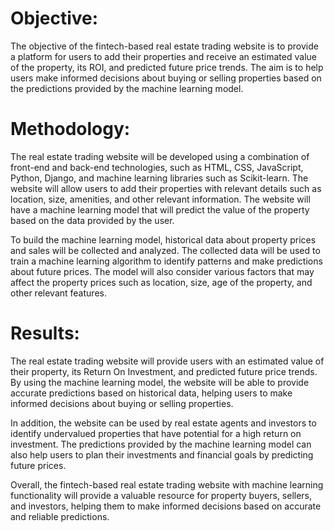 # Objective:

The objective of the fintech-based real estate trading website is to provide a platform for users to add their properties and receive an estimated value of the property, its ROI, and predicted future price trends. The aim is to help users make informed decisions about buying or selling properties based on the predictions provided by the machine learning model.

# Methodology:

The real estate trading website will be developed using a combination of front-end and back-end technologies, such as HTML, CSS, JavaScript, Python, Django, and machine learning libraries such as Scikit-learn. The website will allow users to add their properties with relevant details such as location, size, amenities, and other relevant information. The website will have a machine learning model that will predict the value of the property based on the data provided by the user.

To build the machine learning model, historical data about property prices and sales will be collected and analyzed. The collected data will be used to train a machine learning algorithm to identify patterns and make predictions about future prices. The model will also consider various factors that may affect the property prices such as location, size, age of the property, and other relevant features.

# Results:

The real estate trading website will provide users with an estimated value of their property, its Return On Investment, and predicted future price trends. By using the machine learning model, the website will be able to provide accurate predictions based on historical data, helping users to make informed decisions about buying or selling properties.

In addition, the website can be used by real estate agents and investors to identify undervalued properties that have potential for a high return on investment. The predictions provided by the machine learning model can also help users to plan their investments and financial goals by predicting future prices.

Overall, the fintech-based real estate trading website with machine learning functionality will provide a valuable resource for property buyers, sellers, and investors, helping them to make informed decisions based on accurate and reliable predictions.
